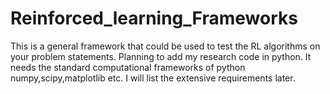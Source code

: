 Reinforced_learning_Frameworks
==============================

This is a general framework that could be used to test the RL algorithms on your problem statements.
Planning to add my research code in python. 
It needs the standard computational frameworks of python numpy,scipy,matplotlib etc. I will list the extensive requirements later.
